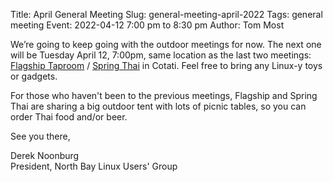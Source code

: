 Title: April General Meeting
Slug: general-meeting-april-2022
Tags: general meeting
Event: 2022-04-12 7:00 pm to 8:30 pm
Author: Tom Most

We’re going to keep going with the outdoor meetings for now.
The next one will be Tuesday April 12, 7:00pm, same location as the last two
meetings: [Flagship Taproom](https://www.flagshiptaproom.com/cotati) / [Spring Thai](https://www.springthai.net/) in Cotati. 
Feel free to bring any Linux-y toys or gadgets.

For those who haven't been to the previous meetings, Flagship and
Spring Thai are sharing a big outdoor tent with lots of picnic tables,
so you can order Thai food and/or beer.

See you there,

Derek Noonburg<br>
President, North Bay Linux Users' Group
